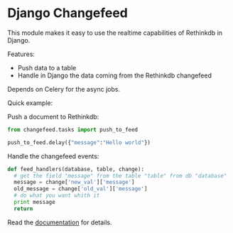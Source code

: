 Django Changefeed
=================

This module makes it easy to use the realtime capabilities of Rethinkdb in Django.

Features:

- Push data to a table
- Handle in Django the data coming from the Rethinkdb changefeed

Depends on Celery for the async jobs.

Quick example:

Push a document to Rethinkdb:

  ```python
from changefeed.tasks import push_to_feed

push_to_feed.delay({"message":"Hello world"})
  ```
Handle the changefeed events:
  
  ```python
def feed_handlers(database, table, change):
	# get the field "message" from the table "table" from db "database"
	message = change['new_val']['message']
	old_message = change['old_val']['message']
	# do what you want whith it
	print message
	return
  ```

Read the [documentation](http://django-changefeed.readthedocs.io/en/latest/) for details.